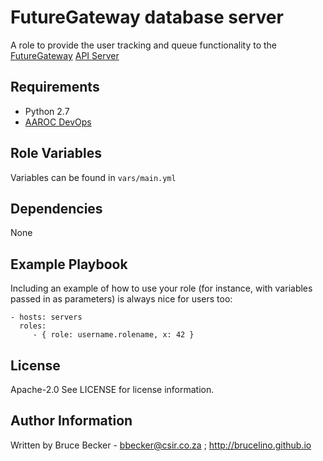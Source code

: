 FutureGateway database server
=========

A role to provide the user tracking and queue functionality to the [FutureGateway](https://github.com/FutureGateway/) [API Server](https://github.com/FutureGateway/fgAPIServer)

Requirements
------------

  * Python 2.7
  * [AAROC DevOps](https://github.com/AAROC/DevOps)

Role Variables
--------------

Variables can be found in `vars/main.yml`

Dependencies
------------

None

Example Playbook
----------------

Including an example of how to use your role (for instance, with variables passed in as parameters) is always nice for users too:

    - hosts: servers
      roles:
         - { role: username.rolename, x: 42 }

License
-------

Apache-2.0 See LICENSE for license information.

Author Information
------------------

Written by Bruce Becker - bbecker@csir.co.za ; http://brucelino.github.io

